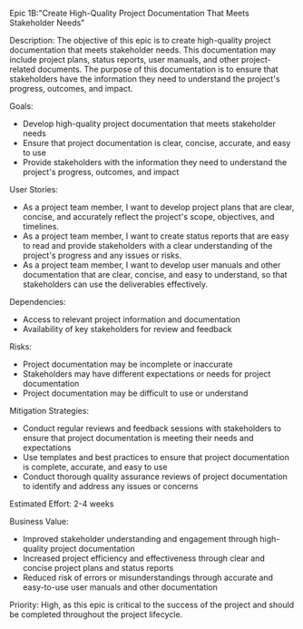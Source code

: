 Epic 1B:"Create High-Quality Project Documentation That Meets Stakeholder Needs"

Description: The objective of this epic is to create high-quality project documentation that meets stakeholder needs. This documentation may include project plans, status reports, user manuals, and other project-related documents. The purpose of this documentation is to ensure that stakeholders have the information they need to understand the project's progress, outcomes, and impact.

Goals:
* Develop high-quality project documentation that meets stakeholder needs
* Ensure that project documentation is clear, concise, accurate, and easy to use
* Provide stakeholders with the information they need to understand the project's progress, outcomes, and impact

User Stories:
* As a project team member, I want to develop project plans that are clear, concise, and accurately reflect the project's scope, objectives, and timelines.
* As a project team member, I want to create status reports that are easy to read and provide stakeholders with a clear understanding of the project's progress and any issues or risks.
* As a project team member, I want to develop user manuals and other documentation that are clear, concise, and easy to understand, so that stakeholders can use the deliverables effectively.

Dependencies:
* Access to relevant project information and documentation
* Availability of key stakeholders for review and feedback

Risks:
* Project documentation may be incomplete or inaccurate
* Stakeholders may have different expectations or needs for project documentation
* Project documentation may be difficult to use or understand

Mitigation Strategies:
* Conduct regular reviews and feedback sessions with stakeholders to ensure that project documentation is meeting their needs and expectations
* Use templates and best practices to ensure that project documentation is complete, accurate, and easy to use
* Conduct thorough quality assurance reviews of project documentation to identify and address any issues or concerns

Estimated Effort: 2-4 weeks

Business Value:
* Improved stakeholder understanding and engagement through high-quality project documentation
* Increased project efficiency and effectiveness through clear and concise project plans and status reports
* Reduced risk of errors or misunderstandings through accurate and easy-to-use user manuals and other documentation

Priority: High, as this epic is critical to the success of the project and should be completed throughout the project lifecycle.